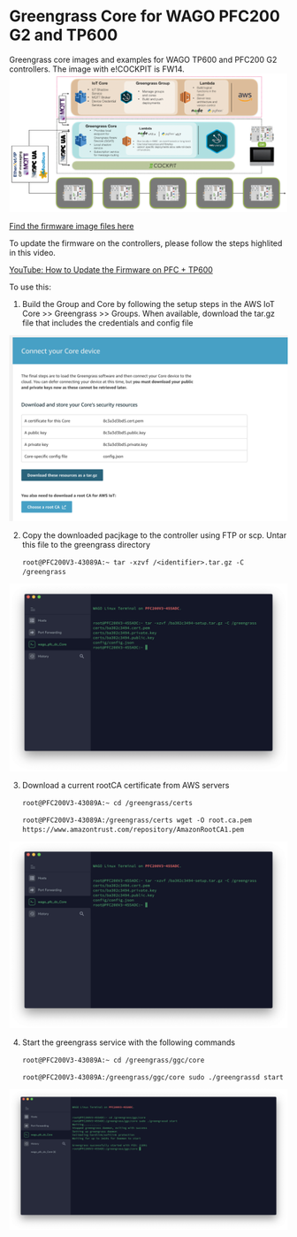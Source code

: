 [1]: https://www.dropbox.com/sh/agx15xqa4kw8kwb/AAAELJxQZjbPbZTgWzb74xiza?dl=0
[2]: https://www.youtube.com/watch?v=6CxdrmHIIMo

# Greengrass Core for WAGO PFC200 G2 and TP600

Greengrass core images and examples for WAGO TP600 and PFC200 G2 controllers.
The image with e!COCKPIT is FW14.
![Image of GGC creation](./images/image1.png)

[Find the firmware image files here][1]

To update the firmware on the controllers, please follow the steps highlited in this video.

[YouTube: How to Update the Firmware on PFC + TP600][2]

To use this:

1. Build the Group and Core by following the setup steps in the AWS IoT Core >> Greengrass >> Groups.  When available, download the tar.gz file that includes the credentials and config file

![Image of GGC creation](./images/image2.png)

2. Copy the downloaded pacjkage to the controller using FTP or scp.  Untar this file to the greengrass directory
    
    `root@PFC200V3-43089A:~ tar -xzvf /<identifier>.tar.gz -C /greengrass`

![Extract the credentials and config to the /greengrass directory](./images/image3.png)

3. Download a current rootCA certificate from AWS servers
    
    `root@PFC200V3-43089A:~ cd /greengrass/certs`
    
    `root@PFC200V3-43089A:/greengrass/certs wget -O root.ca.pem https://www.amazontrust.com/repository/AmazonRootCA1.pem`

![Image of GGC creation](./images/image3.png)

4. Start the greengrass service with the following commands
    
    `root@PFC200V3-43089A:~ cd /greengrass/ggc/core`
    
    `root@PFC200V3-43089A:/greengrass/ggc/core sudo ./greengrassd start`

![Image of GGC creation](./images/image5.png)
